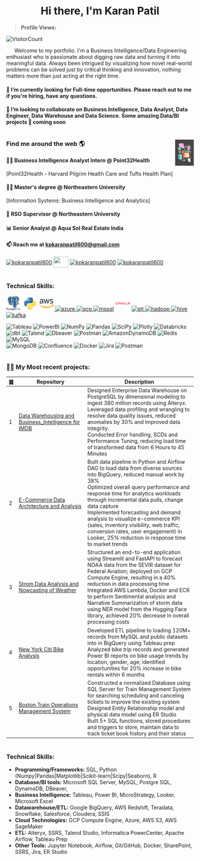 <h1 align="center">Hi there, I'm Karan Patil</h1>

> **Profile Views:**

 ![VisitorCount](https://profile-counter.glitch.me/{kpkaranpatil600}/count.svg) </h1>


&ensp; &ensp;  Welcome to my portfolio. I'm a Business Intelligence/Data Engineering enthusiast who is passionate about digging raw data and turning it into meaningful data. Always been intrigued by visualizing how novel real-world problems can be solved just by critical thinking and innovation, nothing matters more than just acting at the right time. 
#### 🔭 I’m currently looking for Full-time opportunities. Please reach out to me if you're hiring, have any questions. 
####  👯 I’m looking to collaborate on Business Intelligence, Data Analyst, Data Engineer, Data Warehouse and Data Science. Some amazing Data/BI projects 🚀 coming soon
#

<img align='right' src='https://github.com/kpkaranpatil600/kpkaranpatil600/blob/main/data.gif' width='50"'>

<h3> Find me around the web 🌎 </h3>

#### 🧑‍💻 Business Intelligence Analyst Intern @ Point32Health

 [Point32Health - Harvard Pilgrim Health Care and Tufts Health Plan] 

#### 👨‍🎓 Master's degree @ Northeastern University
 [Information Systems: Business Intelligence and Analytics]

#### 👥 RSO Supervisor @ Northeastern University

#### 📊 Senior Analyst @ Aqua Sol Real Estate India


#### 📫 Reach me at <a href = "mailto: kpkaranpatil600@gmail.com">kpkaranpatil600@gmail.com</a>  </h3>

<a href="https://linkedin.com/in/kpkaranpatil600" target="blank"><img align="center" src="https://raw.githubusercontent.com/rahuldkjain/github-profile-readme-generator/master/src/images/icons/Social/linked-in-alt.svg" alt="kpkaranpatil600" height="30" width="40" /></a>
<a href="https://www.instagram.com/karan.patil600/" target="blank"><img align="center" src="https://cdn.jsdelivr.net/npm/simple-icons@3.0.1/icons/instagram.svg" alt="" height="30" width="40" /></a>
  <a href="https://www.hackerrank.com/kpkaranpatil600" target="blank"><img align="center" src="https://raw.githubusercontent.com/rahuldkjain/github-profile-readme-generator/master/src/images/icons/Social/hackerrank.svg" alt="kpkaranpatil600" height="30" width="40" /></a>
<a href="https://www.leetcode.com/kpkaranpatil600" target="blank"><img align="center" src="https://raw.githubusercontent.com/rahuldkjain/github-profile-readme-generator/master/src/images/icons/Social/leet-code.svg" alt="kpkaranpatil600" height="30" width="40" /></a>
</p>

#
###  Technical Skills:
 
<a href="https://www.postgresql.org" target="_blank" rel="noreferrer"> <img src="https://raw.githubusercontent.com/devicons/devicon/master/icons/postgresql/postgresql-original-wordmark.svg" alt="postgresql" width="40" height="40"/></a> 
<a href="https://www.python.org" target="_blank" rel="noreferrer"> <img src="https://raw.githubusercontent.com/devicons/devicon/master/icons/python/python-original.svg" alt="python" width="40" height="40"/></a> 
<a href="https://aws.amazon.com" target="_blank" rel="noreferrer"> <img src="https://raw.githubusercontent.com/devicons/devicon/master/icons/amazonwebservices/amazonwebservices-original-wordmark.svg" alt="aws" width="40" height="40"/> </a> 
 <a href="https://azure.microsoft.com/en-in/" target="_blank" rel="noreferrer"> <img src="https://www.vectorlogo.zone/logos/microsoft_azure/microsoft_azure-icon.svg" alt="azure" width="40" height="40"/> </a> 
 <a href="https://cloud.google.com" target="_blank" rel="noreferrer"> <img src="https://www.vectorlogo.zone/logos/google_cloud/google_cloud-icon.svg" alt="gcp" width="40" height="40"/> </a> 
<a href="https://www.microsoft.com/en-us/sql-server" target="_blank" rel="noreferrer"> <img src="https://www.svgrepo.com/show/303229/microsoft-sql-server-logo.svg" alt="mssql" width="40" height="40"/></a> 
 <a href="https://www.oracle.com/" target="_blank" rel="noreferrer"> <img src="https://raw.githubusercontent.com/devicons/devicon/master/icons/oracle/oracle-original.svg" alt="oracle" width="40" height="40"/></a> 
 <a href="https://git-scm.com/" target="_blank" rel="noreferrer"> <img src="https://www.vectorlogo.zone/logos/git-scm/git-scm-icon.svg" alt="git" width="40" height="40"/> </a> 
 <a href="https://hadoop.apache.org/" target="_blank" rel="noreferrer"> <img src="https://www.vectorlogo.zone/logos/apache_hadoop/apache_hadoop-icon.svg" alt="hadoop" width="40" height="40"/> </a> 
 <a href="https://hive.apache.org/" target="_blank" rel="noreferrer"> <img src="https://www.vectorlogo.zone/logos/apache_hive/apache_hive-icon.svg" alt="hive" width="40" height="40"/> </a> 
 <a href="https://kafka.apache.org/" target="_blank" rel="noreferrer"> <img src="https://www.vectorlogo.zone/logos/apache_kafka/apache_kafka-icon.svg" alt="kafka" width="40" height="40"/> </a> 

![Tableau](https://img.shields.io/badge/Tableau-E97627?style=for-the-badge&logo=Tableau&logoColor=white)
![PowerBI](https://img.shields.io/badge/PowerBI-F2C811?style=for-the-badge&logo=Power%20BI&logoColor=white)
![NumPy](https://img.shields.io/badge/numpy-%23013243.svg?style=for-the-badge&logo=numpy&logoColor=white) 
![Pandas](https://img.shields.io/badge/pandas-%23150458.svg?style=for-the-badge&logo=pandas&logoColor=white)
![SciPy](https://img.shields.io/badge/SciPy-%230C55A5.svg?style=for-the-badge&logo=scipy&logoColor=%white)
![Plotly](https://img.shields.io/badge/Plotly-%233F4F75.svg?style=for-the-badge&logo=plotly&logoColor=white)
![Databricks](https://img.shields.io/badge/Databricks-FF3621?style=for-the-badge&logo=Databricks&logoColor=white)
![dbt](https://img.shields.io/badge/dbt-FF694B?style=for-the-badge&logo=dbt&logoColor=white)
![Talend](https://img.shields.io/badge/Talend-FF6D70?style=for-the-badge&logo=Talend&logoColor=white)
![Dbeaver](https://img.shields.io/badge/dbeaver-382923?style=for-the-badge&logo=dbeaver&logoColor=white)
![Postman](https://img.shields.io/badge/Postman-FF6C37?style=for-the-badge&logo=Postman&logoColor=white)
 ![AmazonDynamoDB](https://img.shields.io/badge/Amazon%20DynamoDB-4053D6?style=for-the-badge&logo=Amazon%20DynamoDB&logoColor=white) 
  ![Redis](https://img.shields.io/badge/redis-%23DD0031.svg?style=for-the-badge&logo=redis&logoColor=white) 
  ![MySQL](https://img.shields.io/badge/mysql-%2300f.svg?style=for-the-badge&logo=mysql&logoColor=white)  
  ![MongoDB](https://img.shields.io/badge/MongoDB-%234ea94b.svg?style=for-the-badge&logo=mongodb&logoColor=white)  ![Confluence](https://img.shields.io/badge/confluence-%23172BF4.svg?style=for-the-badge&logo=confluence&logoColor=white)
  ![Docker](https://img.shields.io/badge/docker-%230db7ed.svg?style=for-the-badge&logo=docker&logoColor=white) 
  ![Jira](https://img.shields.io/badge/jira-%230A0FFF.svg?style=for-the-badge&logo=jira&logoColor=white) 
  ![Postman](https://img.shields.io/badge/Postman-FF6C37?style=for-the-badge&logo=postman&logoColor=white) 
  #
### 🧑‍💻 My Most recent projects:

|䷛| Repository| Description|
|---|---|---|
|1️|[Data Warehousing and Business_Intelligence for IMDB](https://github.com/kpkaranpatil600/IMDB_Database_Warehousing_and_Business_Intelligence/blob/main/README.md)| Designed Enterprise Data Warehouse on PostgreSQL by dimensional modeling to ingest 380 million records using Alteryx. <br/>  Leveraged data profiling and wrangling to resolve data quality issues, reduced anomalies by 30% and improved data integrity. <br/> Conducted Error handling, SCDs and Performance Tuning, reducing load time of transformed data from 6 Hours to 45 Minutes|
2| [E-Commerce Data Architecture and Analysis]()| Built data pipeline in Python and Airflow DAG to load data from diverse sources into BigQuery, reduced manual work by 38% <br/>	Optimized overall query performance and response time for analytics workloads through incremental data pulls, change data capture <br/> Implemented forecasting and demand analysis to visualize e-commerce KPI (sales, inventory visibility, web traffic, conversion rates, user engagement) in Looker, 25% reduction in response time to market trends |
3 | [Strom Data Analysis and Nowcasting of Weather]()| Structured an end-to-end application using Streamlit and FastAPI to forecast NOAA data from the SEVIR dataset for Federal Aviation; deployed on GCP Compute Engine, resulting in a 40% reduction in data processing time <br/> Integrated AWS Lambda, Docker and ECR to perform Sentimental analysis and Narrative Summarization of storm data using NER model from the Hugging Face library, achieved 20% decrease in overall processing costs|
4|[New York Citi Bike Analysis]()| Developed ETL pipeline to loading 120M+ records from MySQL and public datasets into in BigQuery using Tableau prep <br/> Analyzed bike trip records and generated Power BI reports on bike usage trends by location, gender, age; identified opportunities for 20% increase in bike rentals within 6 months|
5|[Boston Train Operations Management System]()| Constructed a normalized Database using SQL Server for Train Management System for searching scheduling and canceling tickets to improve the existing system <br/> Designed Entity Relationship model and physical data model using ER Studio <br/> Built 5+ SQL functions, stored procedures and triggers to store, maintain data to track ticket book history and their status| 



#

 


 ### Technical Skills:

* **Programming/Frameworks:** SQL, Python (Numpy|Pandas|Matplotlib|Scikit-learn|Scipy|Seaborn), R
* **Database/BI tools:** Microsoft SQL Server, MySQL, Postgre SQL, DynamoDB, DBeaver, 
* **Business Intelligence:** Tableau, Power BI, MicroStrategy, Looker, Microsoft Excel
* **Datawarehouse/ETL:**  Google BigQuery, AWS Redshift, Teradata, Snowflake, Salesforce, Cloudera, SSIS
* **Cloud Technologies:** GCP Compute Engine, Azure, AWS S3, AWS SageMaker 
* **ETL:** Alteryx, SSRS, Talend Studio, Informatica PowerCenter, Apache Airflow, Tableau Prep
* **Other Tools:** Jupyter Notebook, Airflow, Git/GitHub, Docker, SharePoint, SSRS, Jira, ER Studio
